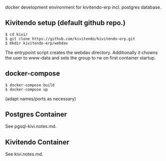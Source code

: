 docker development environment for kivitendo-erp incl. postgres database.

## Kivitendo setup (default github repo.)

    $ cd kivi/
    $ git clone https://github.com/kivitendo/kivitendo-erp.git
    $ mkdir kivitendo-erp/webdav

The entrypoint script creates the webdav directory.
Additionally it chowns the user to www-data and sets the group to rw
on first container startup.

## docker-compose

    $ docker-compose build
    $ docker-compose up

(adapt names/ports as necessary)

## Postgres Container

See pgsql-kivi.notes.md.

## Kivitendo Container

See kivi.notes.md.
